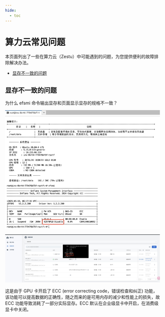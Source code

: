 ```yaml
---
hide:
  - toc
---
```


# 算力云常见问题

本页面列出了一些在算力云（Zestu）中可能遇到的问题，为您提供便利的故障排除解决办法。

- [显存不一致的问题](#GPUMemory)

## 显存不一致的问题 <a id="GPUMemory" />

为什么 efsmi 命令输出显存和页面显示显存的规格不一致？

![输出显存](./images/faq1.png)

![页面显存](./images/faq2.png)

这是由于 GPU 卡开启了 ECC (error correcting code，错误检查和纠正) 功能，该功能可以提高数据的正确性，随之而来的是可用内存的减少和性能上的损失，故 ECC 功能导致消耗了一部分实际显存。ECC 默认在企业级显卡中开启，在消费级显卡中关闭。
